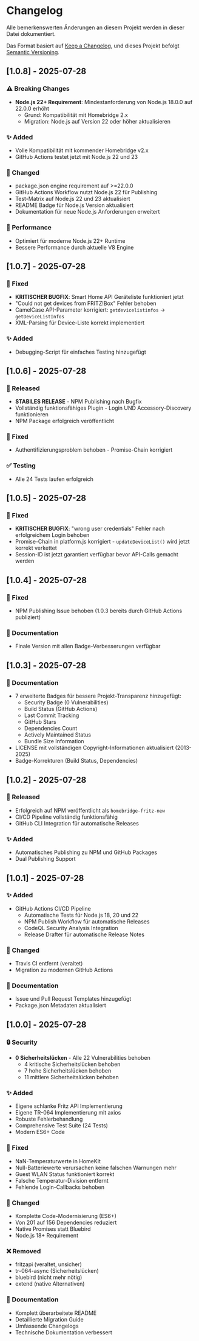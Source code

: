# Changelog 

Alle bemerkenswerten Änderungen an diesem Projekt werden in dieser Datei dokumentiert.

Das Format basiert auf [Keep a Changelog](https://keepachangelog.com/de/1.0.0/),
und dieses Projekt befolgt [Semantic Versioning](https://semver.org/spec/v2.0.0.html).

## [1.0.8] - 2025-07-28

### ⚠️ Breaking Changes
- **Node.js 22+ Requirement**: Mindestanforderung von Node.js 18.0.0 auf 22.0.0 erhöht
  - Grund: Kompatibilität mit Homebridge 2.x
  - Migration: Node.js auf Version 22 oder höher aktualisieren

### ✨ Added
- Volle Kompatibilität mit kommender Homebridge v2.x
- GitHub Actions testet jetzt mit Node.js 22 und 23

### 📝 Changed
- package.json engine requirement auf >=22.0.0
- GitHub Actions Workflow nutzt Node.js 22 für Publishing
- Test-Matrix auf Node.js 22 und 23 aktualisiert
- README Badge für Node.js Version aktualisiert
- Dokumentation für neue Node.js Anforderungen erweitert

### 🚀 Performance
- Optimiert für moderne Node.js 22+ Runtime
- Bessere Performance durch aktuelle V8 Engine

## [1.0.7] - 2025-07-28

### 🐛 Fixed
- **KRITISCHER BUGFIX**: Smart Home API Geräteliste funktioniert jetzt
- "Could not get devices from FRITZ!Box" Fehler behoben
- CamelCase API-Parameter korrigiert: `getdevicelistinfos` → `getDeviceListInfos`
- XML-Parsing für Device-Liste korrekt implementiert

### ✨ Added
- Debugging-Script für einfaches Testing hinzugefügt

## [1.0.6] - 2025-07-28

### 🎉 Released
- **STABILES RELEASE** - NPM Publishing nach Bugfix
- Vollständig funktionsfähiges Plugin - Login UND Accessory-Discovery funktionieren
- NPM Package erfolgreich veröffentlicht

### 🐛 Fixed
- Authentifizierungsproblem behoben - Promise-Chain korrigiert

### ✅ Testing
- Alle 24 Tests laufen erfolgreich

## [1.0.5] - 2025-07-28

### 🐛 Fixed
- **KRITISCHER BUGFIX**: "wrong user credentials" Fehler nach erfolgreichem Login behoben
- Promise-Chain in platform.js korrigiert - `updateDeviceList()` wird jetzt korrekt verkettet
- Session-ID ist jetzt garantiert verfügbar bevor API-Calls gemacht werden

## [1.0.4] - 2025-07-28

### 🐛 Fixed
- NPM Publishing Issue behoben (1.0.3 bereits durch GitHub Actions publiziert)

### 📝 Documentation
- Finale Version mit allen Badge-Verbesserungen verfügbar

## [1.0.3] - 2025-07-28

### 📝 Documentation
- 7 erweiterte Badges für bessere Projekt-Transparenz hinzugefügt:
  - Security Badge (0 Vulnerabilities)
  - Build Status (GitHub Actions)
  - Last Commit Tracking
  - GitHub Stars
  - Dependencies Count
  - Actively Maintained Status
  - Bundle Size Information
- LICENSE mit vollständigen Copyright-Informationen aktualisiert (2013-2025)
- Badge-Korrekturen (Build Status, Dependencies)

## [1.0.2] - 2025-07-28

### 🎉 Released
- Erfolgreich auf NPM veröffentlicht als `homebridge-fritz-new`
- CI/CD Pipeline vollständig funktionsfähig
- GitHub CLI Integration für automatische Releases

### ✨ Added
- Automatisches Publishing zu NPM und GitHub Packages
- Dual Publishing Support

## [1.0.1] - 2025-07-28

### ✨ Added
- GitHub Actions CI/CD Pipeline
  - Automatische Tests für Node.js 18, 20 und 22
  - NPM Publish Workflow für automatische Releases
  - CodeQL Security Analysis Integration
  - Release Drafter für automatische Release Notes

### 🔧 Changed
- Travis CI entfernt (veraltet)
- Migration zu modernen GitHub Actions

### 📝 Documentation
- Issue und Pull Request Templates hinzugefügt
- Package.json Metadaten aktualisiert

## [1.0.0] - 2025-07-28

### 🔒 Security
- **0 Sicherheitslücken** - Alle 22 Vulnerabilities behoben
  - 4 kritische Sicherheitslücken behoben
  - 7 hohe Sicherheitslücken behoben
  - 11 mittlere Sicherheitslücken behoben

### ✨ Added
- Eigene schlanke Fritz API Implementierung
- Eigene TR-064 Implementierung mit axios
- Robuste Fehlerbehandlung
- Comprehensive Test Suite (24 Tests)
- Modern ES6+ Code

### 🐛 Fixed
- NaN-Temperaturwerte in HomeKit
- Null-Batteriewerte verursachen keine falschen Warnungen mehr
- Guest WLAN Status funktioniert korrekt
- Falsche Temperatur-Division entfernt
- Fehlende Login-Callbacks behoben

### 🔧 Changed
- Komplette Code-Modernisierung (ES6+)
- Von 201 auf 156 Dependencies reduziert
- Native Promises statt Bluebird
- Node.js 18+ Requirement

### ❌ Removed
- fritzapi (veraltet, unsicher)
- tr-064-async (Sicherheitslücken)
- bluebird (nicht mehr nötig)
- extend (native Alternativen)

### 📝 Documentation
- Komplett überarbeitete README
- Detaillierte Migration Guide
- Umfassende Changelogs
- Technische Dokumentation verbessert